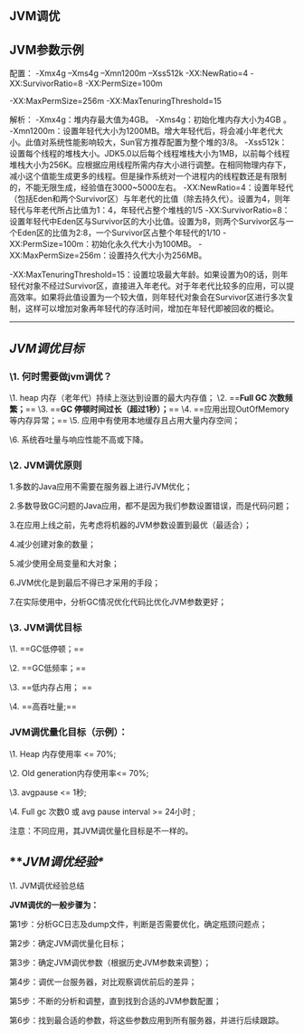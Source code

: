 ## JVM调优

## JVM参数示例

配置： -Xmx4g –Xms4g –Xmn1200m –Xss512k -XX:NewRatio=4 -XX:SurvivorRatio=8 -XX:PermSize=100m

-XX:MaxPermSize=256m -XX:MaxTenuringThreshold=15

解析：
-Xmx4g：堆内存最大值为4GB。
-Xms4g：初始化堆内存大小为4GB 。
-Xmn1200m：设置年轻代大小为1200MB。增大年轻代后，将会减小年老代大小。此值对系统性能影响较大，Sun官方推荐配置为整个堆的3/8。
-Xss512k：设置每个线程的堆栈大小。JDK5.0以后每个线程堆栈大小为1MB，以前每个线程堆栈大小为256K。应根据应用线程所需内存大小进行调整。在相同物理内存下，减小这个值能生成更多的线程。但是操作系统对一个进程内的线程数还是有限制的，不能无限生成，经验值在3000~5000左右。
-XX:NewRatio=4：设置年轻代（包括Eden和两个Survivor区）与年老代的比值（除去持久代）。设置为4，则年轻代与年老代所占比值为1：4，年轻代占整个堆栈的1/5
-XX:SurvivorRatio=8：设置年轻代中Eden区与Survivor区的大小比值。设置为8，则两个Survivor区与一个Eden区的比值为2:8，一个Survivor区占整个年轻代的1/10
-XX:PermSize=100m：初始化永久代大小为100MB。
-XX:MaxPermSize=256m：设置持久代大小为256MB。

-XX:MaxTenuringThreshold=15：设置垃圾最大年龄。如果设置为0的话，则年轻代对象不经过Survivor区，直接进入年老代。对于年老代比较多的应用，可以提高效率。如果将此值设置为一个较大值，则年轻代对象会在Survivor区进行多次复制，这样可以增加对象再年轻代的存活时间，增加在年轻代即被回收的概论。

------

## ***JVM调优目标***

### \1. 何时需要做jvm调优？

   \1. heap 内存（老年代）持续上涨达到设置的最大内存值；
   \2. ==**Full GC 次数频繁；**==
   \3. ==**GC 停顿时间过长（超过1秒）；**==
   \4. ==应用出现OutOfMemory 等内存异常；==
   \5. 应用中有使用本地缓存且占用大量内存空间；

   \6. 系统吞吐量与响应性能不高或下降。

### \2. JVM调优原则

   1.多数的Java应用不需要在服务器上进行JVM优化；

   2.多数导致GC问题的Java应用，都不是因为我们参数设置错误，而是代码问题；

   3.在应用上线之前，先考虑将机器的JVM参数设置到最优（最适合）；

   4.减少创建对象的数量；

   5.减少使用全局变量和大对象；

   6.JVM优化是到最后不得已才采用的手段；

   7.在实际使用中，分析GC情况优化代码比优化JVM参数更好；

### \3. JVM调优目标

   \1. ==GC低停顿；==

   \2. ==GC低频率；==

   \3. ==低内存占用； ==

   \4. ==高吞吐量;==

### **JVM调优量化目标（示例）：**

   \1. Heap 内存使用率 <= 70%;

   \2. Old generation内存使用率<= 70%;

   \3. avgpause <= 1秒; 

   \4. Full gc 次数0 或 avg pause interval >= 24小时 ;

   注意：不同应用，其JVM调优量化目标是不一样的。

## ***JVM调优经验\**

\1. JVM调优经验总结

**JVM调优的一般步骤为：**

   第1步：分析GC日志及dump文件，判断是否需要优化，确定瓶颈问题点；

   第2步：确定JVM调优量化目标；

   第3步：确定JVM调优参数（根据历史JVM参数来调整）；

   第4步：调优一台服务器，对比观察调优前后的差异；

   第5步：不断的分析和调整，直到找到合适的JVM参数配置；

   第6步：找到最合适的参数，将这些参数应用到所有服务器，并进行后续跟踪。